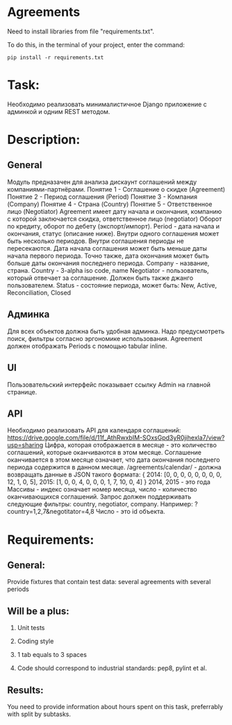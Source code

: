 # Agreements
Need to install libraries from file "requirements.txt". 

To do this, in the terminal of your project, enter the command:
  
    pip install -r requirements.txt
    
# Task:
Необходимо реализовать минималистичное Django приложение с админкой и одним REST методом.

# Description:

## General
Модуль предназачен для анализа дискаунт соглашений между компаниями-партнёрами.
Понятие 1 - Соглашение о скидке (Agreement)
Понятие 2 - Период соглашения (Period)
Понятие 3 - Компания (Company)
Понятие 4 - Страна (Country)
Понятие 5 - Ответственное лицо (Negotiator)
Agreement имеет дату начала и окончания, компанию с которой заключается скидка, ответственное лицо (negotiator)
Оборот по кредиту, оборот по дебету (экспорт/импорт).
Period - дата начала и окончания, статус (описание ниже).
Внутри одного соглашения может быть несколько периодов.
Внутри соглашения периоды не пересекаются.
Дата начала соглашения может быть меньше даты начала первого периода.
Точно также, дата окончания может быть больше даты окончания последнего периода.
Company - название, страна.
Country - 3-alpha iso code, name
Negotiator - пользователь, который отвечает за соглашение. Должен быть также джанго пользователем.
Status - состояние периода, может быть: New, Active, Reconciliation, Closed

## Админка
Для всех объектов должна быть удобная админка.
Надо предусмотреть поиск, фильтры согласно эргономике использования.
Agreement должен отображать Periods с помощью tabular inline.

## UI
Пользовательский интерфейс показывает ссылку Admin на главной странице.

## API
Необходимо реализовать API для календаря соглашений: https://drive.google.com/file/d/11f_AthRwxbIM-SOxsGpd3yR0jihexla7/view?usp=sharing
Цифра, которая отображается в месяце - это количество соглашений, которые оканчиваются в этом месяце.
Соглашение оканчивается в этом месяце означает, что дата окончания последнего периода содержится в данном месяце.
/agreements/calendar/ - должна возвращать данные в JSON такого формата:
{
2014: [0, 0, 0, 0, 0, 0, 0, 0, 12, 1, 0, 5],
2015: [1, 0, 0, 4, 0, 0, 0, 1, 7, 10, 0, 4]
}
2014, 2015 - это года
Массивы - индекс означает номер месяца, число - количество оканчивающихся соглашений.
Запрос должен поддерживать следующие фильтры:
country, negotiator, company.
Например: ?country=1,2,7&negotitator=4,8
Число - это id объекта.

# Requirements:

## General:

Provide fixtures that contain test data: several agreements with several periods

## Will be a plus:

1. Unit tests

2. Coding style

3. 1 tab equals to 3 spaces

4. Code should correspond to industrial standards: pep8, pylint et al.

## Results:

You need to provide information about hours spent on this task, preferrably with split by subtasks.
